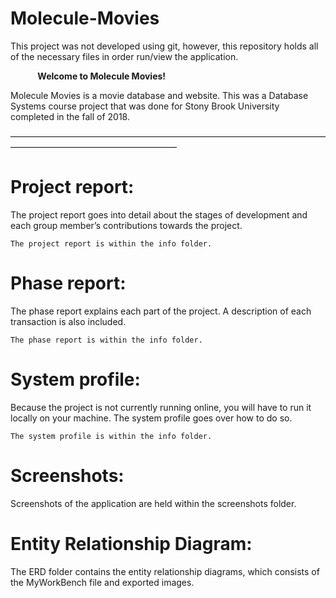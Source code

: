 # Molecule-Movies
This project was not developed using git, however, this repository holds all of the necessary files in order run/view the application. 

&nbsp;&nbsp;&nbsp;&nbsp;&nbsp;&nbsp;&nbsp;&nbsp;&nbsp;&nbsp;&nbsp;<b>Welcome to Molecule Movies!</b>

Molecule Movies is a movie database and website. This was a Database Systems course project that was done for Stony Brook University completed in the fall of 2018.


———————————————————————————————————————————————————————

<h1>
	Project report:
</h1>
	The project report goes into detail about the stages of development and each group 	member’s contributions towards the project. 

	The project report is within the info folder. 

<h1>
	Phase report:
</h1>
	The phase report explains each part of the project. A description of each 		transaction is also included. 

	The phase report is within the info folder. 

<h1>
	System profile:
</h1>
	Because the project is not currently running online, you will have to run it 		locally on your machine. The system profile goes over how to do so. 

	The system profile is within the info folder. 

<h1>
	Screenshots:
</h1>
	Screenshots of the application are held within the screenshots folder. 

<h1>
	Entity Relationship Diagram:
</h1>
	The ERD folder contains the entity relationship diagrams, which consists of the 	MyWorkBench file and exported images. 

